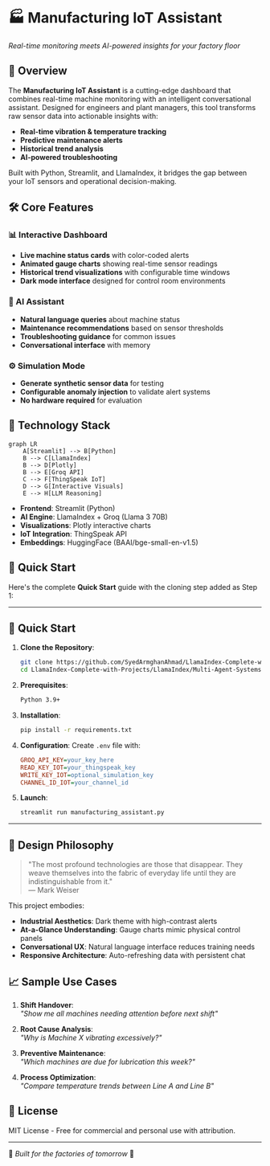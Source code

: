 
# 🏭 Manufacturing IoT Assistant

*Real-time monitoring meets AI-powered insights for your factory floor*

## 🌟 Overview

The **Manufacturing IoT Assistant** is a cutting-edge dashboard that combines real-time machine monitoring with an intelligent conversational assistant. Designed for engineers and plant managers, this tool transforms raw sensor data into actionable insights with:

- **Real-time vibration & temperature tracking**  
- **Predictive maintenance alerts**  
- **Historical trend analysis**  
- **AI-powered troubleshooting**  

Built with Python, Streamlit, and LlamaIndex, it bridges the gap between your IoT sensors and operational decision-making.

## 🛠️ Core Features

### 📊 Interactive Dashboard

- **Live machine status cards** with color-coded alerts
- **Animated gauge charts** showing real-time sensor readings
- **Historical trend visualizations** with configurable time windows
- **Dark mode interface** designed for control room environments

### 🤖 AI Assistant

- **Natural language queries** about machine status
- **Maintenance recommendations** based on sensor thresholds
- **Troubleshooting guidance** for common issues
- **Conversational interface** with memory

### ⚙️ Simulation Mode

- **Generate synthetic sensor data** for testing
- **Configurable anomaly injection** to validate alert systems
- **No hardware required** for evaluation

## 🧩 Technology Stack

```mermaid
graph LR
    A[Streamlit] --> B[Python]
    B --> C[LlamaIndex]
    B --> D[Plotly]
    B --> E[Groq API]
    C --> F[ThingSpeak IoT]
    D --> G[Interactive Visuals]
    E --> H[LLM Reasoning]
```

- **Frontend**: Streamlit (Python)  
- **AI Engine**: LlamaIndex + Groq (Llama 3 70B)  
- **Visualizations**: Plotly interactive charts  
- **IoT Integration**: ThingSpeak API  
- **Embeddings**: HuggingFace (BAAI/bge-small-en-v1.5)  

## 🚀 Quick Start

Here's the complete **Quick Start** guide with the cloning step added as Step 1:

---

## 🚀 Quick Start

1. **Clone the Repository**:
   ```bash
   git clone https://github.com/SyedArmghanAhmad/LlamaIndex-Complete-with-Projects.git
   cd LlamaIndex-Complete-with-Projects/LlamaIndex/Multi-Agent-Systems-for-Manufacturing
   ```

2. **Prerequisites**:
   ```bash
   Python 3.9+
   ```

3. **Installation**:
   ```bash
   pip install -r requirements.txt
   ```

4. **Configuration**:
   Create `.env` file with:
   ```ini
   GROQ_API_KEY=your_key_here
   READ_KEY_IOT=your_thingspeak_key
   WRITE_KEY_IOT=optional_simulation_key
   CHANNEL_ID_IOT=your_channel_id
   ```

5. **Launch**:
   ```bash
   streamlit run manufacturing_assistant.py
   ```

---

## 🎨 Design Philosophy

> "The most profound technologies are those that disappear. They weave themselves into the fabric of everyday life until they are indistinguishable from it."  
> — Mark Weiser

This project embodies:

- **Industrial Aesthetics**: Dark theme with high-contrast alerts
- **At-a-Glance Understanding**: Gauge charts mimic physical control panels
- **Conversational UX**: Natural language interface reduces training needs
- **Responsive Architecture**: Auto-refreshing data with persistent chat

## 📈 Sample Use Cases

1. **Shift Handover**:  
   *"Show me all machines needing attention before next shift"*

2. **Root Cause Analysis**:  
   *"Why is Machine X vibrating excessively?"*

3. **Preventive Maintenance**:  
   *"Which machines are due for lubrication this week?"*

4. **Process Optimization**:  
   *"Compare temperature trends between Line A and Line B"*

## 📜 License

MIT License - Free for commercial and personal use with attribution.

---

🔧 *Built for the factories of tomorrow* 🔧

